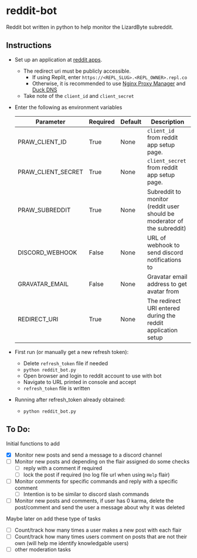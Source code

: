 # reddit-bot
Reddit bot written in python to help monitor the LizardByte subreddit.

## Instructions
* Set up an application at [reddit apps](https://www.reddit.com/prefs/apps/).
  * The redirect uri must be publicly accessible.
    * If using Replit, enter `https://<REPL_SLUG>.<REPL_OWNER>.repl.co`
    * Otherwise, it is recommended to use [Nginx Proxy Manager](https://nginxproxymanager.com/) and [Duck DNS](https://www.duckdns.org/)
  * Take note of the `client_id` and `client_secret`
* Enter the following as environment variables  

  | Parameter          | Required | Default | Description                                                             |
  |--------------------|----------|---------|-------------------------------------------------------------------------|
  | PRAW_CLIENT_ID     | True     | None    | `client_id` from reddit app setup page.                                 |
  | PRAW_CLIENT_SECRET | True     | None    | `client_secret` from reddit app setup page.                             |
  | PRAW_SUBREDDIT     | True     | None    | Subreddit to monitor (reddit user should be moderator of the subreddit) |
  | DISCORD_WEBHOOK    | False    | None    | URL of webhook to send discord notifications to                         |
  | GRAVATAR_EMAIL     | False    | None    | Gravatar email address to get avatar from                               |
  | REDIRECT_URI       | True     | None    | The redirect URI entered during the reddit application setup            |

* First run (or manually get a new refresh token):
  * Delete `refresh_token` file if needed
  * `python reddit_bot.py`
  * Open browser and login to reddit account to use with bot
  * Navigate to URL printed in console and accept
  * `refresh_token` file is written
* Running after refresh_token already obtained:
  * `python reddit_bot.py`

## To Do:
Initial functions to add
- [x] Monitor new posts and send a message to a discord channel
- [ ] Monitor new posts and depending on the flair assigned do some checks
  - [ ] reply with a comment if required
  - [ ] lock the post if required (no log file url when using `Help` flair)
- [ ] Monitor comments for specific commands and reply with a specific comment
  - [ ] Intention is to be similar to discord slash commands
- [ ] Monitor new posts and comments, if user has 0 karma, delete the post/comment and send the user a message about why it was deleted

Maybe later on add these type of tasks
- [ ] Count/track how many times a user makes a new post with each flair
- [ ] Count/track how many times users comment on posts that are not their own (will help me identify knowledgable users)
- [ ] other moderation tasks
